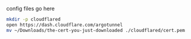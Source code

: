 config files go here


```bash
mkdir -p cloudflared
open https://dash.cloudflare.com/argotunnel
mv ~/Downloads/the-cert-you-just-downloaded ./cloudflared/cert.pem
```

